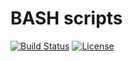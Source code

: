 # BASH scripts

[![Build Status](https://travis-ci.org/valentinsiryk/bash-scripts.svg?branch=master)](https://travis-ci.org/valentinsiryk/bash-scripts)
[![License](https://img.shields.io/github/license/valentinsiryk/bash-scripts.svg)](https://opensource.org/licenses)
